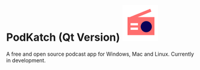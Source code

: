 # PodKatch (Qt Version) ![PodKatch Icon](./Assets/icon/icon.svg)

 A free and open source podcast app for Windows, Mac and Linux. Currently in development.
